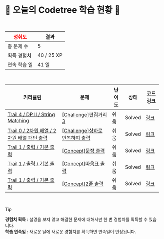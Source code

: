 # 🌲 오늘의 Codetree 학습 현황 🌲

<br />

| <span style="color:red;display:block;text-align:center;"> **성취도**</span> | 결과 |
|---|---|
| 총 문제 수 | 5 |
| 획득 경험치 | 40 / 25 XP |
| 연속 학습 일 | 41 일 |

<br />

|커리큘럼|문제|난이도|상태|코드 링크|
|---|---|---|---|---|
|[Trail 4 / DP II / String Matching](https://www.codetree.ai/trail-info/intermediate-low/)|[[Challenge]편집거리 3](https://www.codetree.ai/trails/complete/curated-cards/challenge-edit-distance-3/)|쉬움|Solved|[링크](https://github.com/Albert-learner/codetree-TILs/blob/main/250918/%ED%8E%B8%EC%A7%91%EA%B1%B0%EB%A6%AC%203/edit-distance-3.py)|
|[Trail 0 / 2차원 배열 / 2차원 배열 패턴 출력](https://www.codetree.ai/trail-info/codetree-101/)|[[Challenge]상하로 반복하며 출력](https://www.codetree.ai/trails/complete/curated-cards/nl-pre-2d-array-pattern-printing-2/)|쉬움|Solved|[링크](https://github.com/Albert-learner/codetree-TILs/blob/main/250918/%EC%83%81%ED%95%98%EB%A1%9C%20%EB%B0%98%EB%B3%B5%ED%95%98%EB%A9%B0%20%EC%B6%9C%EB%A0%A5/print-in-up-down-reverse.cpp)|
|[Trail 1 / 출력 / 기본 출력](https://www.codetree.ai/trail-info/novice-low/)|[[Concept]문장 출력](https://www.codetree.ai/trails/complete/curated-cards/intro-print-sentence/)|쉬움|Solved|[링크](https://github.com/Albert-learner/codetree-TILs/blob/main/250918/%EB%AC%B8%EC%9E%A5%20%EC%B6%9C%EB%A0%A5/print-sentence.cpp)|
|[Trail 1 / 출력 / 기본 출력](https://www.codetree.ai/trail-info/novice-low/)|[[Concept]따옴표 출력](https://www.codetree.ai/trails/complete/curated-cards/intro-print-quote/)|쉬움|Solved|[링크](https://github.com/Albert-learner/codetree-TILs/blob/main/250918/%EB%94%B0%EC%98%B4%ED%91%9C%20%EC%B6%9C%EB%A0%A5/print-quote.cpp)|
|[Trail 1 / 출력 / 기본 출력](https://www.codetree.ai/trail-info/novice-low/)|[[Concept]2줄 출력](https://www.codetree.ai/trails/complete/curated-cards/intro-print-two-lines/)|쉬움|Solved|[링크](https://github.com/Albert-learner/codetree-TILs/blob/main/250918/2%EC%A4%84%20%EC%B6%9C%EB%A0%A5/print-two-lines.cpp)|


<br />

> [!TIP]
> **경험치 획득** : 설명을 보지 않고 해결한 문제에 대해서만 한 번 경험치를 획득할 수 있습니다.  
> **학습 연속일** : 새로운 날에 새로운 경험치를 획득하면 연속일이 인정됩니다.

